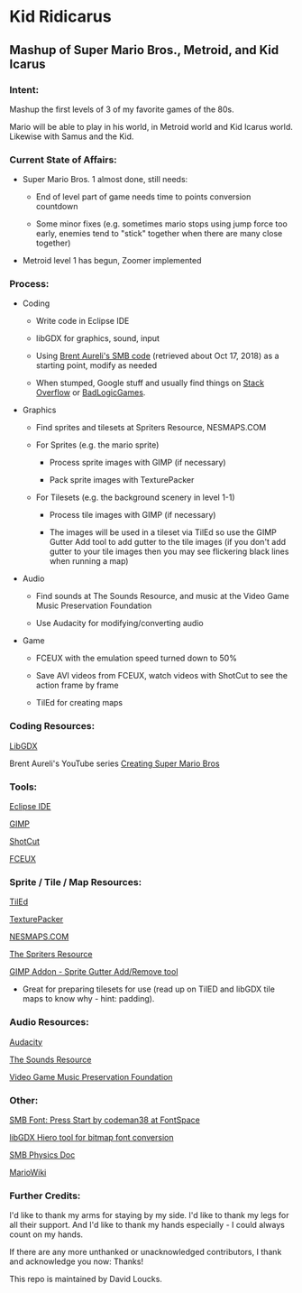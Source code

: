 # Kid Ridicarus

## Mashup of Super Mario Bros., Metroid, and Kid Icarus

### Intent:

Mashup the first levels of 3 of my favorite games of the 80s.

Mario will be able to play in his world, in Metroid world and Kid Icarus world. Likewise with Samus and the Kid.

### Current State of Affairs:

* Super Mario Bros. 1 almost done, still needs:

  * End of level part of game needs time to points conversion countdown

  * Some minor fixes (e.g. sometimes mario stops using jump force too early, enemies tend to "stick" together when there are many close together)

* Metroid level 1 has begun, Zoomer implemented

### Process:

* Coding

  * Write code in Eclipse IDE

  * libGDX for graphics, sound, input

  * Using [Brent Aureli's SMB code](https://github.com/BrentAureli/SuperMario) (retrieved about Oct 17, 2018) as a starting point, modify as needed

  * When stumped, Google stuff and usually find things on [Stack Overflow](www.stackoverflow.com) or [BadLogicGames](www.badlogicgames.com).

* Graphics

  * Find sprites and tilesets at Spriters Resource, NESMAPS.COM

  * For Sprites (e.g. the mario sprite)

    * Process sprite images with GIMP (if necessary)

    * Pack sprite images with TexturePacker
 
  * For Tilesets (e.g. the background scenery in level 1-1)

    * Process tile images with GIMP (if necessary)

    * The images will be used in a tileset via TilEd so use the GIMP Gutter Add tool to add gutter to the tile images (if you don't add gutter to your tile images then you may see flickering black lines when running a map)

* Audio

  * Find sounds at The Sounds Resource, and music at the Video Game Music Preservation Foundation

  * Use Audacity for modifying/converting audio

* Game

  * FCEUX with the emulation speed turned down to 50%
  
  * Save AVI videos from FCEUX, watch videos with ShotCut to see the action frame by frame

  * TilEd for creating maps

### Coding Resources:

[LibGDX](libgdx.badlogicgames.com)

Brent Aureli's YouTube series [Creating Super Mario Bros](https://www.youtube.com/watch?v=a8MPxzkwBwo&list=PLZm85UZQLd2SXQzsF-a0-pPF6IWDDdrXt)

### Tools:

[Eclipse IDE](www.eclipse.org)

[GIMP](www.gimp.org)

[ShotCut](www.shotcut.org)

[FCEUX](www.fceux.com)

### Sprite / Tile / Map Resources:

[TilEd](www.mapeditor.org)

[TexturePacker](www.codeandweb.com/texturepacker)

[NESMAPS.COM](www.nesmaps.com)

[The Spriters Resource](www.spriters-resource.com)

[GIMP Addon - Sprite Gutter Add/Remove tool](https://gimper.net/threads/add-remove-sprite-sheet-gutter-padding-and-spacing.14189/)

  * Great for preparing tilesets for use (read up on TilED and libGDX tile maps to know why - hint: padding).

### Audio Resources:

[Audacity](www.audacityteam.org)

[The Sounds Resource](www.sounds-resource.com)

[Video Game Music Preservation Foundation](www.vgmpf.com)

### Other:

[SMB Font: Press Start by codeman38 at FontSpace](https://www.fontspace.com/codeman38/press-start)

[libGDX Hiero tool for bitmap font conversion](https://github.com/libgdx/libgdx/wiki/Hiero)

[SMB Physics Doc](http://i276.photobucket.com/albums/kk21/jdaster64/smb_playerphysics.png.html)

[MarioWiki](https://www.mariowiki.com/)

### Further Credits:

I'd like to thank my arms for staying by my side. I'd like to thank my legs for all their support. And I'd like to thank my hands especially - I could always count on my hands.

If there are any more unthanked or unacknowledged contributors, I thank and acknowledge you now: Thanks!

This repo is maintained by David Loucks.
